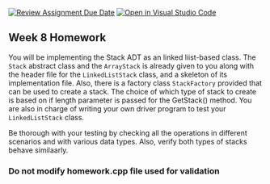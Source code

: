 [![Review Assignment Due Date](https://classroom.github.com/assets/deadline-readme-button-22041afd0340ce965d47ae6ef1cefeee28c7c493a6346c4f15d667ab976d596c.svg)](https://classroom.github.com/a/u0h3mS2F)
[![Open in Visual Studio Code](https://classroom.github.com/assets/open-in-vscode-2e0aaae1b6195c2367325f4f02e2d04e9abb55f0b24a779b69b11b9e10269abc.svg)](https://classroom.github.com/online_ide?assignment_repo_id=21107267&assignment_repo_type=AssignmentRepo)
## Week 8 Homework

You will be implementing the Stack ADT as an linked liist-based class. The `Stack` abstract class and the `ArrayStack` is already given to you along with the header file for the `LinkedListStack` class, and a skeleton of its implementation file.
Also, there is a factory class `StackFactory` provided that can be used to create a stack. The choice of which type of stack to create is based on if length parameter is passed for the GetStack() method.
You are also in charge of writing your own driver program to test your `LinkedListStack` class. 

Be thorough with your testing by checking all the operations in different scenarios and with various data types. Also, verify both types of stacks behave similaarly.

### Do not modify homework.cpp file used for validation
